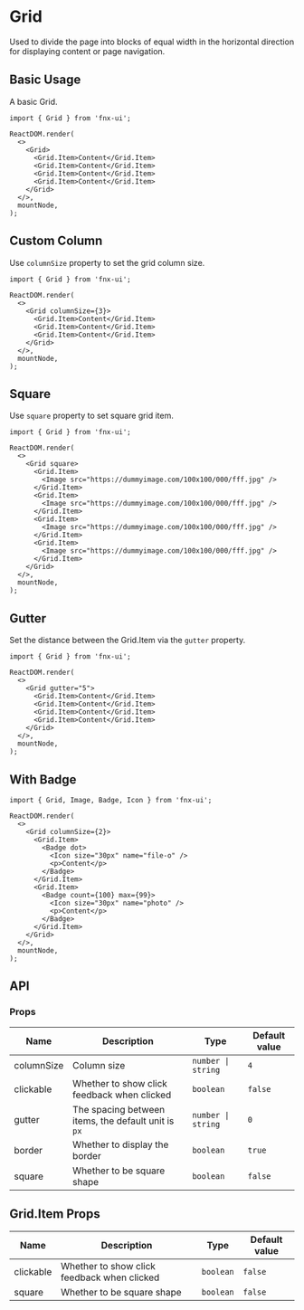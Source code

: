 # Grid

Used to divide the page into blocks of equal width in the horizontal direction for displaying content or page navigation.

## Basic Usage

A basic Grid.

```tsx
import { Grid } from 'fnx-ui';

ReactDOM.render(
  <>
    <Grid>
      <Grid.Item>Content</Grid.Item>
      <Grid.Item>Content</Grid.Item>
      <Grid.Item>Content</Grid.Item>
      <Grid.Item>Content</Grid.Item>
    </Grid>
  </>,
  mountNode,
);
```

## Custom Column

Use `columnSize` property to set the grid column size.

```tsx
import { Grid } from 'fnx-ui';

ReactDOM.render(
  <>
    <Grid columnSize={3}>
      <Grid.Item>Content</Grid.Item>
      <Grid.Item>Content</Grid.Item>
      <Grid.Item>Content</Grid.Item>
    </Grid>
  </>,
  mountNode,
);
```

## Square

Use `square` property to set square grid item.

```tsx
import { Grid } from 'fnx-ui';

ReactDOM.render(
  <>
    <Grid square>
      <Grid.Item>
        <Image src="https://dummyimage.com/100x100/000/fff.jpg" />
      </Grid.Item>
      <Grid.Item>
        <Image src="https://dummyimage.com/100x100/000/fff.jpg" />
      </Grid.Item>
      <Grid.Item>
        <Image src="https://dummyimage.com/100x100/000/fff.jpg" />
      </Grid.Item>
      <Grid.Item>
        <Image src="https://dummyimage.com/100x100/000/fff.jpg" />
      </Grid.Item>
    </Grid>
  </>,
  mountNode,
);
```

## Gutter

Set the distance between the Grid.Item via the `gutter` property.

```tsx
import { Grid } from 'fnx-ui';

ReactDOM.render(
  <>
    <Grid gutter="5">
      <Grid.Item>Content</Grid.Item>
      <Grid.Item>Content</Grid.Item>
      <Grid.Item>Content</Grid.Item>
      <Grid.Item>Content</Grid.Item>
    </Grid>
  </>,
  mountNode,
);
```

## With Badge

```tsx
import { Grid, Image, Badge, Icon } from 'fnx-ui';

ReactDOM.render(
  <>
    <Grid columnSize={2}>
      <Grid.Item>
        <Badge dot>
          <Icon size="30px" name="file-o" />
          <p>Content</p>
        </Badge>
      </Grid.Item>
      <Grid.Item>
        <Badge count={100} max={99}>
          <Icon size="30px" name="photo" />
          <p>Content</p>
        </Badge>
      </Grid.Item>
    </Grid>
  </>,
  mountNode,
);
```

## API

### Props

| Name       | Description                                         | Type               | Default value |
| ---------- | --------------------------------------------------- | ------------------ | ------------- |
| columnSize | Column size                                         | `number \| string` | `4`           |
| clickable  | Whether to show click feedback when clicked         | `boolean`          | `false`       |
| gutter     | The spacing between items, the default unit is `px` | `number \| string` | `0`           |
| border     | Whether to display the border                       | `boolean`          | `true`        |
| square     | Whether to be square shape                          | `boolean`          | `false`       |

## Grid.Item Props

| Name      | Description                                 | Type      | Default value |
| --------- | ------------------------------------------- | --------- | ------------- |
| clickable | Whether to show click feedback when clicked | `boolean` | `false`       |
| square    | Whether to be square shape                  | `boolean` | `false`       |

